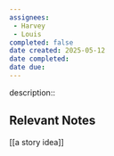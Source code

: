 ```yaml
---
assignees:
 - Harvey
 - Louis
completed: false
date created: 2025-05-12
date completed:
date due: 
---
```


description::<br>

## Relevant Notes

[[a story idea]]
